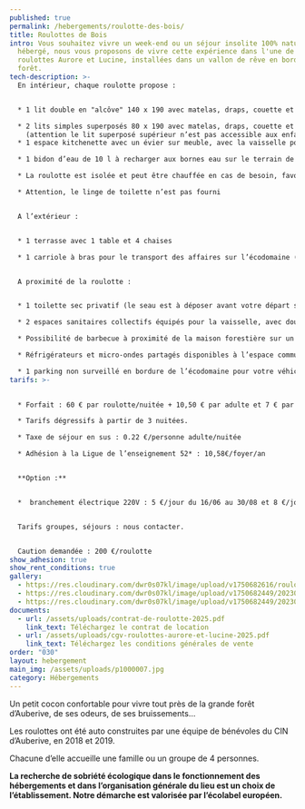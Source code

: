 ```yaml
---
published: true
permalink: /hebergements/roulotte-des-bois/
title: Roulottes de Bois
intro: Vous souhaitez vivre un week-end ou un séjour insolite 100% nature, être
  hébergé, nous vous proposons de vivre cette expérience dans l'une de nos
  roulottes Aurore et Lucine, installées dans un vallon de rêve en bordure de la
  forêt.
tech-description: >-
  En intérieur, chaque roulotte propose :


  * 1 lit double en "alcôve" 140 x 190 avec matelas, draps, couette et oreiller.

  * 2 lits simples superposés 80 x 190 avec matelas, draps, couette et oreiller. 
    (attention le lit superposé supérieur n’est pas accessible aux enfants de – de 6 ans)
  * 1 espace kitchenette avec un évier sur meuble, avec la vaisselle pour 4 personnes et le nécessaire pour cuisiner (poêle, casserole, couvercles et autres petits ustensiles de cuisine). Attention, la roulotte n'est pas équipé d'aliments de première nécessité (huile, condiments, thé, café...)

  * 1 bidon d’eau de 10 l à recharger aux bornes eau sur le terrain de camping

  * La roulotte est isolée et peut être chauffée en cas de besoin, favorisant les séjours en avant-saison (mi-avril-mai) et en fin de saison (septembre-octobre).

  * Attention, le linge de toilette n’est pas fourni


  A l’extérieur :


  * 1 terrasse avec 1 table et 4 chaises

  * 1 carriole à bras pour le transport des affaires sur l’écodomaine (les voitures restent sur le parking en bordure du site). 


  A proximité de la roulotte :


  * 1 toilette sec privatif (le seau est à déposer avant votre départ sur un espace où il sera ensuite acheminé vers un composteur)

  * 2 espaces sanitaires collectifs équipés pour la vaisselle, avec douches (eau chaude) au milieu du camping et un deuxième avec douches, WC et bacs vaisselle pour les sanitaires situés à côté de l’accueil.

  * Possibilité de barbecue à proximité de la maison forestière sur un espace dédié.

  * Réfrigérateurs et micro-ondes partagés disponibles à l’espace commun à côté de la maison forestière.

  * 1 parking non surveillé en bordure de l’écodomaine pour votre véhicule (10 places). Les déplacements à l’intérieur du camping se font à pied.
tarifs: >-
  

  * Forfait : 60 € par roulotte/nuitée + 10,50 € par adulte et 7 € par enfant de moins de 16 ans.

  * Tarifs dégressifs à partir de 3 nuitées.

  * Taxe de séjour en sus : 0.22 €/personne adulte/nuitée

  * Adhésion à la Ligue de l’enseignement 52* : 10,58€/foyer/an


  **Option :**


  *  branchement électrique 220V : 5 €/jour du 16/06 au 30/08 et 8 €/jour du 15/04 au 15/05 et du 1er/09 au 31/10.


  Tarifs groupes, séjours : nous contacter.


  Caution demandée : 200 €/roulotte
show_adhesion: true
show_rent_conditions: true
gallery:
  - https://res.cloudinary.com/dwr0s07kl/image/upload/v1750682616/roulotte-des-bois_e7bc7q.jpg
  - https://res.cloudinary.com/dwr0s07kl/image/upload/v1750682449/20230717_auberive_celine-lecomte2p_nadq1v.jpg
  - https://res.cloudinary.com/dwr0s07kl/image/upload/v1750682449/20230717_auberive_cl2_7839_bd_dvpr8m.jpg
documents:
  - url: /assets/uploads/contrat-de-roulotte-2025.pdf
    link_text: Téléchargez le contrat de location
  - url: /assets/uploads/cgv-roulottes-aurore-et-lucine-2025.pdf
    link_text: Téléchargez les conditions générales de vente
order: "030"
layout: hebergement
main_img: /assets/uploads/p1000007.jpg
category: Hébergements
---
```


Un petit cocon confortable pour vivre tout près de la grande forêt d’Auberive, de ses 
odeurs, de ses bruissements… 

Les roulottes ont été auto construites par une équipe de bénévoles du CIN d’Auberive, en 2018 et 2019.

Chacune d’elle accueille une famille ou un groupe de 4 personnes.

**La recherche de sobriété écologique dans le fonctionnement des hébergements et dans l’organisation générale du lieu est un choix de l’établissement. Notre démarche est valorisée par l’écolabel européen.**
